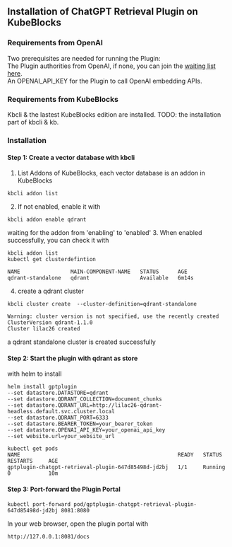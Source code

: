 ## Installation of ChatGPT Retrieval Plugin on KubeBlocks

### Requirements from OpenAI
Two prerequisites are needed for running the Plugin:  
The Plugin authorities from OpenAI, if none, you can join the [waiting list here](https://openai.com/waitlist/plugins).  
An OPENAI_API_KEY for the Plugin to call OpenAI embedding APIs. 

### Requirements from KubeBlocks
Kbcli & the lastest KubeBlocks edition are installed.
TODO: the installation part of kbcli & kb.

### Installation
#### Step 1: Create a vector database with kbcli 
1. List Addons of KubeBlocks, each vector database is an addon in KubeBlocks
```shell
kbcli addon list 
```
2. If not enabled, enable it with
```shell
kbcli addon enable qdrant 
```
waiting for the addon from 'enabling' to 'enabled'
3. When enabled successfully, you can check it with
```shell
kbcli addon list 
kubectl get clusterdefintion

NAME                MAIN-COMPONENT-NAME   STATUS      AGE
qdrant-standalone   qdrant                Available   6m14s
```
4. create a qdrant cluster
```shell
kbcli cluster create  --cluster-definition=qdrant-standalone

Warning: cluster version is not specified, use the recently created ClusterVersion qdrant-1.1.0
Cluster lilac26 created
```
a qdrant standalone cluster is created successfully
#### Step 2: Start the plugin with qdrant as store
with helm to install 
```shell
helm install gptplugin 
--set datastore.DATASTORE=qdrant 
--set datastore.QDRANT_COLLECTION=document_chunks
--set datastore.QDRANT_URL=http://lilac26-qdrant-headless.default.svc.cluster.local 
--set datastore.QDRANT_PORT=6333 
--set datastore.BEARER_TOKEN=your_bearer_token
--set datastore.OPENAI_API_KEY=your_openai_api_key 
--set website.url=your_website_url

kubectl get pods
NAME                                                  READY   STATUS    RESTARTS     AGE
gptplugin-chatgpt-retrieval-plugin-647d85498d-jd2bj   1/1     Running   0            10m
```

#### Step 3: Port-forward the Plugin Portal
```shell
kubectl port-forward pod/gptplugin-chatgpt-retrieval-plugin-647d85498d-jd2bj 8081:8080
```
In your web browser, open the plugin portal with
```shell
http://127.0.0.1:8081/docs
```
